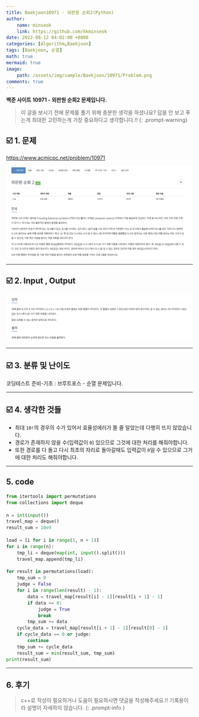 ```yaml
---
title: Baekjoon10971 - 외판원 순회2(Python)
author: 
    name: minseok
    link: https://github.com/kkminseok
date: 2022-08-12 04:02:00 +0800
categories: [Algorithm,Baekjoon]
tags: [Baekjoon, 순열]
math: true
mermaid: true
image: 
    path: /assets/img/sample/Baekjoon/10971/Problem.png
comments: true
---
```


**백준 사이트 10971 - 외판원 순회2 문제입니다.**

> 이 글을 보시기 전에 문제를 풀기 위해 충분한 생각을 하셨나요? 답을 안 보고 푸는게 최대한 고민하는게 가장 중요하다고 생각합니다.!!
{: .prompt-warning}
## ☑️ 1. 문제
<https://www.acmicpc.net/problem/10971>


![](/assets/img/sample/Baekjoon/10971/Problem.png)

-----  

## ☑️ 2. Input , Output
![](/assets/img/sample/Baekjoon/10971/input.png)



-----  

## ☑️ 3. 분류 및 난이도

코딩테스트 준비-기초 : 브루트포스 - 순열 문제입니다.

-----  

## ☑️ 4. 생각한 것들

- 최대 `10!`의 경우의 수가 있어서 효율성에러가 뜰 줄 알았는데 다행히 뜨지 않았습니다.
- 경로가 존재하지 않을 수(입력값이 `0`) 있으므로 그것에 대한 처리를 해줘야합니다.
- 또한 경로를 다 돌고 다시 최초의 자리로 돌아갈때도 입력값이 `0`일 수 있으므로 그거에 대한 처리도 해줘야합니다.


-----  

## 5. code

```python
from itertools import permutations
from collections import deque

n = int(input())
travel_map = deque()
result_sum = 10e9

load = [i for i in range(1, n + 1)]
for i in range(n):
    tmp_li = deque(map(int, input().split()))
    travel_map.append(tmp_li)

for result in permutations(load):
    tmp_sum = 0
    judge = False
    for i in range(len(result) - 1):
        data = travel_map[result[i] - 1][result[i + 1] - 1]
        if data <= 0:
            judge = True
            break
        tmp_sum += data
    cycle_data = travel_map[result[i + 1] - 1][result[0] - 1]
    if cycle_data == 0 or judge:
        continue
    tmp_sum += cycle_data
    result_sum = min(result_sum, tmp_sum)
print(result_sum)


```

-----

## 6. 후기


> c++로 작성이 필요하거나 도움이 필요하시면 댓글을 작성해주세요.!! 기록용이라 설명이 자세하지 않습니다.
{: .prompt-info }